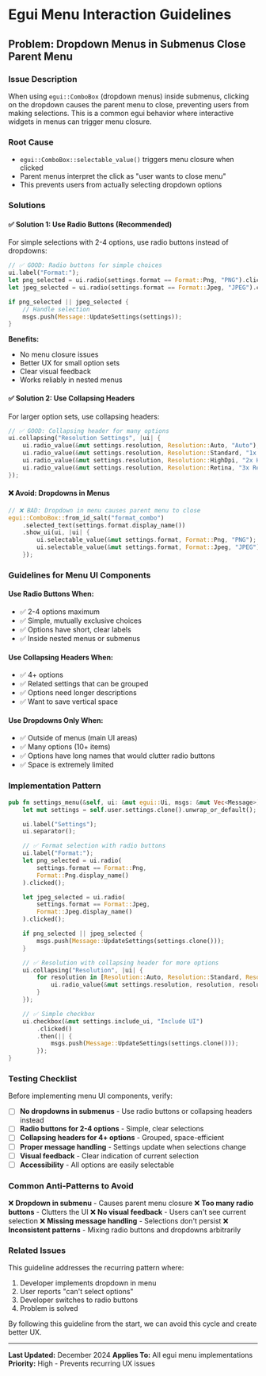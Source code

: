 # Egui Menu Interaction Guidelines

## Problem: Dropdown Menus in Submenus Close Parent Menu

### Issue Description

When using `egui::ComboBox` (dropdown menus) inside submenus, clicking on the dropdown causes the parent menu to close, preventing users from making selections. This is a common egui behavior where interactive widgets in menus can trigger menu closure.

### Root Cause

- `egui::ComboBox::selectable_value()` triggers menu closure when clicked
- Parent menus interpret the click as "user wants to close menu"
- This prevents users from actually selecting dropdown options

### Solutions

#### ✅ **Solution 1: Use Radio Buttons (Recommended)**

For simple selections with 2-4 options, use radio buttons instead of dropdowns:

```rust
// ✅ GOOD: Radio buttons for simple choices
ui.label("Format:");
let png_selected = ui.radio(settings.format == Format::Png, "PNG").clicked();
let jpeg_selected = ui.radio(settings.format == Format::Jpeg, "JPEG").clicked();

if png_selected || jpeg_selected {
    // Handle selection
    msgs.push(Message::UpdateSettings(settings));
}
```

**Benefits:**

- No menu closure issues
- Better UX for small option sets
- Clear visual feedback
- Works reliably in nested menus

#### ✅ **Solution 2: Use Collapsing Headers**

For larger option sets, use collapsing headers:

```rust
// ✅ GOOD: Collapsing header for many options
ui.collapsing("Resolution Settings", |ui| {
    ui.radio_value(&mut settings.resolution, Resolution::Auto, "Auto");
    ui.radio_value(&mut settings.resolution, Resolution::Standard, "1x Standard");
    ui.radio_value(&mut settings.resolution, Resolution::HighDpi, "2x High DPI");
    ui.radio_value(&mut settings.resolution, Resolution::Retina, "3x Retina");
});
```

#### ❌ **Avoid: Dropdowns in Menus**

```rust
// ❌ BAD: Dropdown in menu causes parent menu to close
egui::ComboBox::from_id_salt("format_combo")
    .selected_text(settings.format.display_name())
    .show_ui(ui, |ui| {
        ui.selectable_value(&mut settings.format, Format::Png, "PNG");
        ui.selectable_value(&mut settings.format, Format::Jpeg, "JPEG");
    });
```

### Guidelines for Menu UI Components

#### **Use Radio Buttons When:**

- ✅ 2-4 options maximum
- ✅ Simple, mutually exclusive choices
- ✅ Options have short, clear labels
- ✅ Inside nested menus or submenus

#### **Use Collapsing Headers When:**

- ✅ 4+ options
- ✅ Related settings that can be grouped
- ✅ Options need longer descriptions
- ✅ Want to save vertical space

#### **Use Dropdowns Only When:**

- ✅ Outside of menus (main UI areas)
- ✅ Many options (10+ items)
- ✅ Options have long names that would clutter radio buttons
- ✅ Space is extremely limited

### Implementation Pattern

```rust
pub fn settings_menu(&self, ui: &mut egui::Ui, msgs: &mut Vec<Message>) {
    let mut settings = self.user.settings.clone().unwrap_or_default();

    ui.label("Settings");
    ui.separator();

    // ✅ Format selection with radio buttons
    ui.label("Format:");
    let png_selected = ui.radio(
        settings.format == Format::Png,
        Format::Png.display_name()
    ).clicked();

    let jpeg_selected = ui.radio(
        settings.format == Format::Jpeg,
        Format::Jpeg.display_name()
    ).clicked();

    if png_selected || jpeg_selected {
        msgs.push(Message::UpdateSettings(settings.clone()));
    }

    // ✅ Resolution with collapsing header for more options
    ui.collapsing("Resolution", |ui| {
        for resolution in [Resolution::Auto, Resolution::Standard, Resolution::HighDpi, Resolution::Retina] {
            ui.radio_value(&mut settings.resolution, resolution, resolution.display_name());
        }
    });

    // ✅ Simple checkbox
    ui.checkbox(&mut settings.include_ui, "Include UI")
        .clicked()
        .then(|| {
            msgs.push(Message::UpdateSettings(settings.clone()));
        });
}
```

### Testing Checklist

Before implementing menu UI components, verify:

- [ ] **No dropdowns in submenus** - Use radio buttons or collapsing headers instead
- [ ] **Radio buttons for 2-4 options** - Simple, clear selections
- [ ] **Collapsing headers for 4+ options** - Grouped, space-efficient
- [ ] **Proper message handling** - Settings update when selections change
- [ ] **Visual feedback** - Clear indication of current selection
- [ ] **Accessibility** - All options are easily selectable

### Common Anti-Patterns to Avoid

❌ **Dropdown in submenu** - Causes parent menu closure
❌ **Too many radio buttons** - Clutters the UI
❌ **No visual feedback** - Users can't see current selection
❌ **Missing message handling** - Selections don't persist
❌ **Inconsistent patterns** - Mixing radio buttons and dropdowns arbitrarily

### Related Issues

This guideline addresses the recurring pattern where:

1. Developer implements dropdown in menu
2. User reports "can't select options"
3. Developer switches to radio buttons
4. Problem is solved

By following this guideline from the start, we can avoid this cycle and create better UX.

---

**Last Updated:** December 2024
**Applies To:** All egui menu implementations
**Priority:** High - Prevents recurring UX issues
